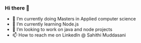 ### Hi there 👋

- 🔭 I’m currently doing Masters in Applied computer science
- 🌱 I’m currently learning Node.js
- 👯 I’m looking to work on java and node projects 
- 📫 How to reach me on LinkedIn @ Sahithi Muddasani

